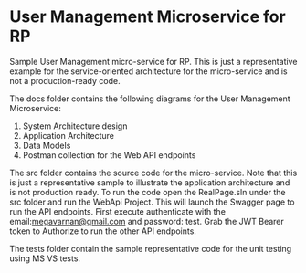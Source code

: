 # User Management Microservice for RP
Sample User Management micro-service for RP. This is just a representative example for the service-oriented architecture for the micro-service and is not a production-ready code.

The docs folder contains the following diagrams for the User Management Microservice:
1. System Architecture design
2. Application Architecture
3. Data Models
4. Postman collection for the Web API endpoints

The src folder contains the source code for the micro-service. Note that this is just a representative sample to illustrate the application architecture and is not production ready. To run the code open the RealPage.sln under the src folder and run the WebApi Project. This will launch the Swagger page to run the API endpoints. First execute authenticate with the email:megavarnan@gmail.com and password: test. Grab the JWT Bearer token to Authorize to run the other API endpoints.

The tests folder contain the sample representative code for the unit testing using MS VS tests.

